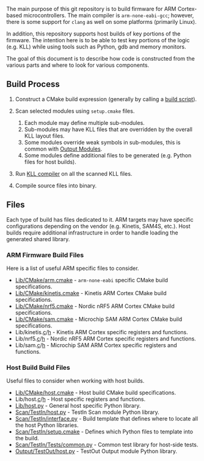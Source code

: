 The main purpose of this git repository is to build firmware for ARM Cortex-based microcontrollers.
The main compiler is `arm-none-eabi-gcc`; however, there is some support for `clang` as well on some platforms (primarily Linux).

In addition, this repository supports host builds of key portions of the firmware.
The intention here is to be able to test key portions of the logic (e.g. KLL) while using tools such as Python, gdb and memory monitors.

The goal of this document is to describe how code is constructed from the various parts and where to look for various components.


## Build Process

1. Construct a CMake build expression (generally by calling a [build script](../Keyboards)).
1. Scan selected modules using `setup.cmake` files.

    1. Each module may define multiple sub-modules.
    1. Sub-modules may have KLL files that are overridden by the overall KLL layout files.
    1. Some modules override weak symbols in sub-modules, this is common with [Output Modules](../Output).
    1. Some modules define additional files to be generated (e.g. Python files for host builds).

1. Run [KLL compiler](https://github.com/kiibohd/kll) on all the scanned KLL files.
1. Compile source files into binary.


## Files

Each type of build has files dedicated to it.
ARM targets may have specific configurations depending on the vendor (e.g. Kinetis, SAM4S, etc.).
Host builds require additional infrastructure in order to handle loading the generated shared library.


### ARM Firmware Build Files

Here is a list of useful ARM specific files to consider.

* [Lib/CMake/arm.cmake](../Lib/CMake/arm.cmake) - `arm-none-eabi` specific CMake build specifications.
* [Lib/CMake/kinetis.cmake](../Lib/CMake/kinetis.cmake) - Kinetis ARM Cortex CMake build specifications.
* [Lib/CMake/nrf5.cmake](../Lib/CMake/nrf5.cmake) - Nordic nRF5 ARM Cortex CMake build specifications.
* [Lib/CMake/sam.cmake](../Lib/CMake/sam.cmake) - Microchip SAM ARM Cortex CMake build specifications.
* Lib/kinetis.[c](../Lib/kinetis.c)/[h](../Lib/kinetis.h) - Kinetis ARM Cortex specific registers and functions.
* Lib/nrf5.[c](../Lib/nrf5.c)/[h](../Lib/nrf5.h) - Nordic nRF5 ARM Cortex specific registers and functions.
* Lib/sam.[c](../Lib/sam.c)/[h](../Lib/sam.h) - Microchip SAM ARM Cortex specific registers and functions.


### Host Build Build Files

Useful files to consider when working with host builds.

* [Lib/CMake/host.cmake](../Lib/CMake/host.cmake) - Host build CMake build specifications.
* Lib/host.[c](../Lib/host.c)/[h](../Lib/host.h) - Host specific registers and functions.
* [Lib/host.py](../Lib/host.py) - General host specific Python library.
* [Scan/TestIn/host.py](../Scan/TestIn/host.py) - TestIn Scan module Python library.
* [Scan/TestIn/interface.py](../Scan/TestIn/interface.py) - Build template that defines where to locate all the host Python libraries.
* [Scan/TestIn/setup.cmake](../Scan/TestIn/setup.cmake) - Defines which Python files to template into the build.
* [Scan/TestIn/Tests/common.py](../Scan/TestIn/Tests/common.py) - Common test library for host-side tests.
* [Output/TestOut/host.py](../Output/TestOut/host.py) - TestOut Output module Python library.


